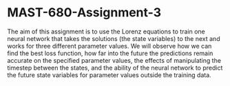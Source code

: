 # MAST-680-Assignment-3
The aim of this assignment is to use the Lorenz equations to train one neural network that takes the solutions (the state variables) to the next and works for three different parameter values. We will observe how we can find the best loss function, how far into the future the predictions remain accurate on the specified parameter values, the effects of manipulating the timestep between the states, and the ability of the neural network to predict the future state variables for parameter values outside the training data. 
